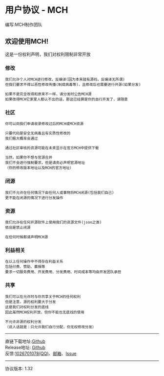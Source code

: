 # 用户协议 - MCH
编写:MCH制作团队<br>

## 欢迎使用MCH!
这是一份权利声明，我们对权利限制非常开放

### 修改
```
我们允许个人对MCH进行修改，反编译(因为本来就有源码，反编译无所谓)
但我们要求不得以恶性修改传播(制成病毒等)，且修改后也需要进行开源(如果分发)

如果不是完全改得和原来不一样，请分发时公告MCH源
如果改得MCH它家里人都认不出的话，那这已经算是你的自行开发了，请随意
```

### 社区
```
你可以向我们申请收录修改过后的MCH或MCH资源

只要代码是安全无病毒且有实质性修改的
我们极大概率会通过

通过社区审核的资源可能在未来显示在官方MCH中提供下载

当然，如果你不想与官源合并
我们不会进行强制要求，但是请务必声明官源地址
（你的修改版本地址以及MCH的官方地址）
```

### 闭源
```
我们不允许在任何情况下由任何人或事物将MCH闭源(包括我们自己)
更不能在闭源的情况下进行分发操作
```

### 资源
```
我们允许在任何开源软件上使用我们的资源文件(json之类)
依旧是禁止闭源

在任何时候都请声明MCH源
```

### 利益相关
```
在以上任何操作中不得存在利益关系
包括付费、赞助、募捐等
要求一切服务费用、开发费用、分发费用、时间成本等均由开发团队承担
```

### 共享
```
我们可以在允许时与你共享关于MCH的任何权利
但是注意，源的权利要大于分发
这是我们对权利分发的底线
因此虽然MCH权利开放，但你不能也无底线的使用

不允许非源的权利分发
（说人话就是：只允许我们自行分配，你无权修改分发）
```

<hr>

直链下载地址:[Github](https://raw.githubusercontent.com/andogy/MCH/main/Public/MCH.jar)<br>
Release地址: [Github](https://github.com/zhuaidadaya/MCH/releases)<br>
反馈:[1026701078(QQ)](https://jq.qq.com/?_wv=1027&amp;k=xBFSpkKr)、[邮箱](mailto:1501917367@qq.com)、[Issue](https://github.com/zhuaidadaya/MCH/issues)
<hr>
协议版本: 1.32
